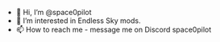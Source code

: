 - 👋 Hi, I’m @space0pilot
- 👀 I’m interested in Endless Sky mods.
- 📫 How to reach me - message me on Discord space0pilot

<!---
space0pilot/space0pilot is a ✨ special ✨ repository because its `README.md` (this file) appears on your GitHub profile.
You can click the Preview link to take a look at your changes.
--->
